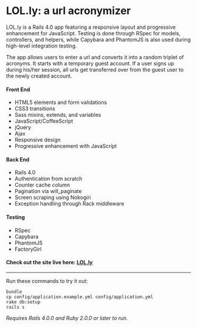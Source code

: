 # LOL.ly: a url acronymizer

LOL.ly is a Rails 4.0 app featuring a responsive layout and progressive enhancement for JavaScript. Testing is done through RSpec for models, controllers, and helpers, while Capybara and PhantomJS is also used during high-level integration testing.

The app allows users to enter a url and converts it into a random triplet of acronyms. It starts with a temporary guest account. If a user signs up during his/her session, all urls get transferred over from the guest user to the newly created account.

#### Front End
  + HTML5 elements and form validations
  + CSS3 transitions
  + Sass mixins, extends, and variables
  + JavaScript/CoffeeScript
  + jQuery
  + Ajax
  + Responsive design
  + Progressive enhancement with JavaScript

#### Back End
  + Rails 4.0
  + Authentication from scratch
  + Counter cache column
  + Pagination via will_paginate
  + Screen scraping using Nokogiri
  + Exception handling through Rack middleware

#### Testing
  + RSpec
  + Capybara
  + PhantomJS
  + FactoryGirl

#### Check out the site live here: [LOL.ly]

  [LOL.ly]: https://lolly.herokuapp.com

---

Run these commands to try it out:

```
bundle
cp config/application.example.yml config/application.yml
rake db:setup
rails s
```
*Requires Rails 4.0.0 and Ruby 2.0.0 or later to run.*